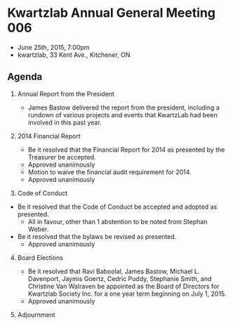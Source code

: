 # Kwartzlab Annual General Meeting 006 #

* June 25th, 2015, 7:00pm
* kwartzlab, 33 Kent Ave., Kitchener, ON

## Agenda ##

1. Annual Report from the President
    * James Bastow delivered the report from the president, including a rundown of various projects and events that KwartzLab had been involved in this past year.

2. 2014 Financial Report

    * Be it resolved that the Financial Report for 2014 as presented by the Treasurer be accepted.
	* Approved unanimously
    * Motion to waive the financial audit requirement for 2014.
	* Approved unanimously

3. Code of Conduct

* Be it resolved that the Code of Conduct be accepted and adopted as presented.
	* All in favour, other than 1 abstention to be noted from Stephan Weber.
* Be it resolved that the bylaws be revised as presented.
	* Approved unanimously

4. Board Elections

    * Be it resolved that Ravi Baboolal, James Bastow, Michael L. Davenport, Jaymis Goertz, Cedric Puddy, Stephanie Smith, and Christine Van Walraven be appointed as the Board of Directors for Kwartzlab Society Inc. for a one year term beginning on July 1, 2015.
    * Approved unanimously

5. Adjournment
